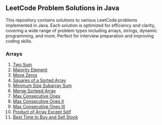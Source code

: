 ## LeetCode Problem Solutions in Java
This repository contains solutions to various LeetCode problems implemented in Java. Each solution is optimized for efficiency and clarity, covering a wide range of problem types including arrays, strings, dynamic programming, and more. Perfect for interview preparation and improving coding skills.

### Arrays
1. <a href='https://github.com/ijasmoopan/leetcode-java/blob/master/Two%20Sum/Solution.java'>Two Sum</a>
2. <a href='https://github.com/ijasmoopan/leetcode-java/blob/master/Majority%20Element/Solution.java'>Majority Element</a>
3. <a href='https://github.com/ijasmoopan/leetcode-java/blob/master/Move%20Zeros/Solution.java'>Move Zeros</a>
4. <a href='https://github.com/ijasmoopan/leetcode-java/blob/master/Squares%20of%20a%20Sorted%20Array/Solution.java'>Squares of a Sorted Array</a>
5. <a href='https://github.com/ijasmoopan/leetcode-java/blob/master/Minimum%20Size%20Subarray%20Sum/Solution.java'>Minimum Size Subarray Sum</a>
6. <a href='https://github.com/ijasmoopan/leetcode-java/blob/master/Merge%20Sorted%20Array/Solution.java'>Merge Sorteed Array</a>
7. <a href='https://github.com/ijasmoopan/leetcode-java/blob/master/Max%20Consecutive%20Ones/Solution.java'>Max Consecutive Ones</a>
8. <a href='https://github.com/ijasmoopan/leetcode-java/blob/master/Max%20Consecutive%20Ones%20II/Solution.java'>Max Consecutive Ones II</a>
9. <a href='https://github.com/ijasmoopan/leetcode-java/blob/master/Max%20Consecutive%20Ones%20III/Solution.java'>Max Consecutive Ones III</a>
10. <a href='https://github.com/ijasmoopan/leetcode-java/blob/master/Product%20of%20Array%20Except%20Self/Solution.java'>Product of Array Except Self</a>
11. <a href='https://github.com/ijasmoopan/leetcode-java/blob/master/Best%20Time%20to%20Buy%20and%20Sell%20Stock/Solution.java'>Best Time to Buy and Sell Stock</a>

